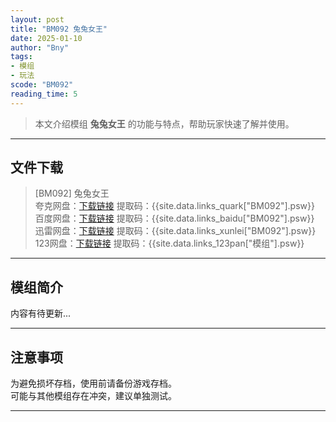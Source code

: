 ```yaml
---
layout: post
title: "BM092 兔兔女王"
date: 2025-01-10
author: "Bny"
tags: 
- 模组
- 玩法
scode: "BM092"
reading_time: 5
---
```


> 本文介绍模组 **兔兔女王** 的功能与特点，帮助玩家快速了解并使用。

---

## 文件下载

> [BM092] 兔兔女王  
夸克网盘：[下载链接]({{site.data.links_quark["BM092"].url}}) 提取码：{{site.data.links_quark["BM092"].psw}}  
百度网盘：[下载链接]({{site.data.links_baidu["BM092"].url}}) 提取码：{{site.data.links_baidu["BM092"].psw}}  
迅雷网盘：[下载链接]({{site.data.links_xunlei["BM092"].url}}) 提取码：{{site.data.links_xunlei["BM092"].psw}}  
123网盘：[下载链接]({{site.data.links_123pan["模组"].url}}) 提取码：{{site.data.links_123pan["模组"].psw}}  

---

## 模组简介

>  
内容有待更新...  

---

## 注意事项

>  
为避免损坏存档，使用前请备份游戏存档。  
可能与其他模组存在冲突，建议单独测试。  

---

